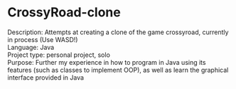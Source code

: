 # CrossyRoad-clone
Description: Attempts at creating a clone of the game crossyroad, currently in process (Use WASD!)<br>
Language: Java<br>
Project type: personal project, solo<br>
Purpose: Further my experience in how to program in Java using its features (such as classes to implement OOP), as well as learn the graphical interface provided in Java<br>


